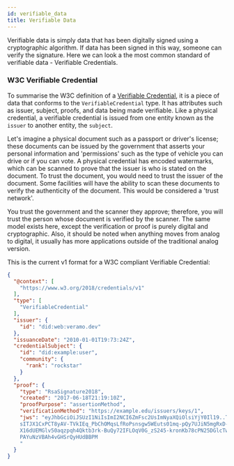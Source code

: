 ```yaml
---
id: verifiable_data
title: Verifiable Data
---
```


Verifiable data is simply data that has been digitally signed using a cryptographic algorithm. If data has been signed
in this way, someone can verify the signature. Here we can look a the most common standard of verifiable data -
Verifiable Credentials.

### W3C Verifiable Credential

To summarise the W3C definition of
a [Verifiable Credential](https://www.w3.org/TR/vc-data-model/#what-is-a-verifiable-credential), it is a piece of data
that conforms to the `VerifiableCredential` type. It has attributes such as issuer, subject, proofs, and data being made
verifiable. Like a physical credential, a verifiable credential is issued from one entity known as the `issuer` to
another entity, the `subject`.

Let's imagine a physical document such as a passport or driver's license; these documents can be issued by the
government that asserts your personal information and 'permissions' such as the type of vehicle you can drive or if you
can vote. A physical credential has encoded watermarks, which can be scanned to prove that the issuer is who is stated
on the document. To trust the document, you would need to trust the issuer of the document. Some facilities will have
the ability to scan these documents to verify the authenticity of the document. This would be considered a 'trust
network'.

You trust the government and the scanner they approve; therefore, you will trust the person whose document is verified
by the scanner. The same model exists here, except the verification or proof is purely digital and cryptographic. Also,
it should be noted when anything moves from analog to digital, it usually has more applications outside of the
traditional analog version.

This is the current v1 format for a W3C compliant Verifiable Credential:

```json
{
  "@context": [
    "https://www.w3.org/2018/credentials/v1"
  ],
  "type": [
    "VerifiableCredential"
  ],
  "issuer": {
    "id": "did:web:veramo.dev"
  },
  "issuanceDate": "2010-01-01T19:73:24Z",
  "credentialSubject": {
    "id": "did:example:user",
    "community": {
      "rank": "rockstar"
    }
  },
  "proof": {
    "type": "RsaSignature2018",
    "created": "2017-06-18T21:19:10Z",
    "proofPurpose": "assertionMethod",
    "verificationMethod": "https://example.edu/issuers/keys/1",
    "jws": "eyJhbGciOiJSUzI1NiIsImI2NCI6ZmFsc2UsImNyaXQiOlsiYjY0Il19..TCYt5X
    sITJX1CxPCT8yAV-TVkIEq_PbChOMqsLfRoPsnsgw5WEuts01mq-pQy7UJiN5mgRxD-WUc
    X16dUEMGlv50aqzpqh4Qktb3rk-BuQy72IFLOqV0G_zS245-kronKb78cPN25DGlcTwLtj
    PAYuNzVBAh4vGHSrQyHUdBBPM
    "
  }
}
```
